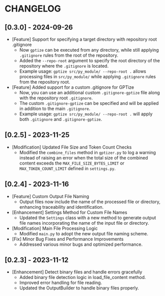 # CHANGELOG

## [0.3.0] - 2024-09-26
- [Feature] Support for specifying a target directory with repository root .gitignore
  - Now `gptize` can be executed from any directory, while still applying `.gitignore` rules from the root of the repository.
  - Added the `--repo-root` argument to specify the root directory of the repository where the `.gitignore` is located.
  - Example usage: `gptize src/py_module/ --repo-root .` allows processing files in `src/py_module/` while applying `.gitignore` rules from the repository root.
- [Feature] Added support for a custom .gitignore for GPTize
  - Now, you can use an additional custom `.gitignore-gptize` file along with the repository root `.gitignore`.
  - The custom `.gitignore-gptize` can be specified and will be applied in addition to the main `.gitignore`.
  - Example usage: `gptize src/py_module/ --repo-root .` will apply both `.gitignore` and `.gitignore-gptize`.

## [0.2.5] - 2023-11-25
- [Modification] Updated File Size and Token Count Checks
  - Modified the `combine_files` method in `gptizer.py` to log a warning instead of raising an error when the total size of the combined content exceeds the `MAX_FILE_SIZE_BYTES_LIMIT` or `MAX_TOKEN_COUNT_LIMIT` defined in `settings.py`.

## [0.2.4] - 2023-11-16
- [Feature] Custom Output File Naming
  - Output files now include the name of the processed file or directory, enhancing traceability and identification.
- [Enhancement] Settings Method for Custom File Names
  - Updated the `Settings` class with a new method to generate output file names incorporating the name of the input file or directory.
- [Modification] Main File Processing Logic
  - Modified `main.py` to adopt the new output file naming scheme.
- [Fix] Minor Bug Fixes and Performance Improvements
  - Addressed various minor bugs and optimized performance.

## [0.2.3] - 2023-11-12
- [Enhancement] Detect binary files and handle errors gracefully
  - Added binary file detection logic in load_file_content method.
  - Improved error handling for file reading.
  - Updated the OutputBuilder to handle binary files properly.

